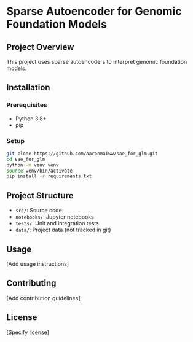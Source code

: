 # Sparse Autoencoder for Genomic Foundation Models

## Project Overview
This project uses sparse autoencoders to interpret genomic foundation models.

## Installation

### Prerequisites
- Python 3.8+
- pip

### Setup
```bash
git clone https://github.com/aaronmaiww/sae_for_glm.git
cd sae_for_glm
python -m venv venv
source venv/bin/activate
pip install -r requirements.txt
```

## Project Structure
- `src/`: Source code
- `notebooks/`: Jupyter notebooks
- `tests/`: Unit and integration tests
- `data/`: Project data (not tracked in git)

## Usage
[Add usage instructions]

## Contributing
[Add contribution guidelines]

## License
[Specify license]
